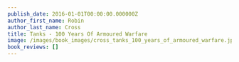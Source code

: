 ```yaml
---
publish_date: 2016-01-01T00:00:00.000000Z
author_first_name: Robin
author_last_name: Cross
title: Tanks - 100 Years Of Armoured Warfare
image: /images/book_images/cross_tanks_100_years_of_armoured_warfare.jpg
book_reviews: []
---
```


